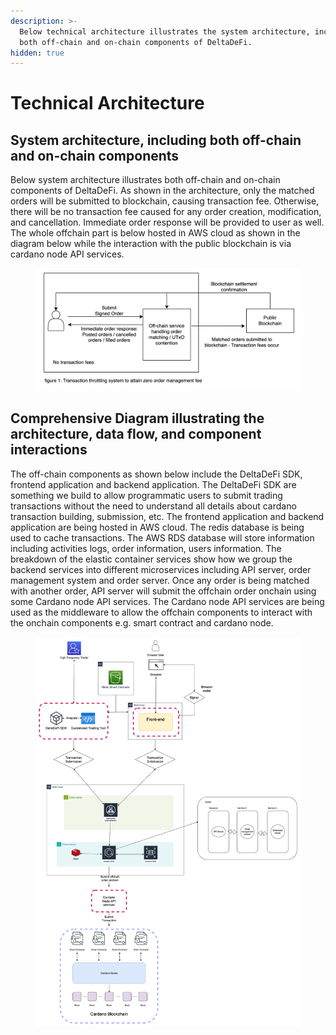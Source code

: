 ```yaml
---
description: >-
  Below technical architecture illustrates the system architecture, including
  both off-chain and on-chain components of DeltaDeFi.
hidden: true
---
```


# Technical Architecture

## System architecture, including both off-chain and on-chain components

Below system architecture illustrates both off-chain and on-chain components of DeltaDeFi. As shown in the architecture, only the matched orders will be submitted to blockchain, causing transaction fee. Otherwise, there will be no transaction fee caused for any order creation, modification, and cancellation. Immediate order response will be provided to user as well. The whole offchain part is below hosted in AWS cloud as shown in the diagram below while the interaction with the public blockchain is via cardano node API services.

<figure><img src="../../.gitbook/assets/image (8) (1) (1).png" alt=""><figcaption></figcaption></figure>



## Comprehensive Diagram illustrating the architecture, data flow, and component interactions

The off-chain components as shown below include the DeltaDeFi SDK, frontend application and backend application. The DeltaDeFi SDK are something we build to allow programmatic users to submit trading transactions without the need to understand all details about cardano transaction building, submission, etc. The frontend application and backend application are being hosted in AWS cloud. The redis database is being used to cache transactions. The AWS RDS database will store information including activities logs, order  information, users information. The breakdown of the elastic container services show how we group the backend services into different microservices including API server, order management system and order server. Once any order is being matched with another order, API server will submit the offchain order onchain using some Cardano node API services. The Cardano node API services are being used as the middleware to allow the offchain components to interact with the onchain components e.g. smart contract and cardano node.

<figure><img src="../../.gitbook/assets/DeltaDeFi Technical Architecture.png" alt=""><figcaption></figcaption></figure>
